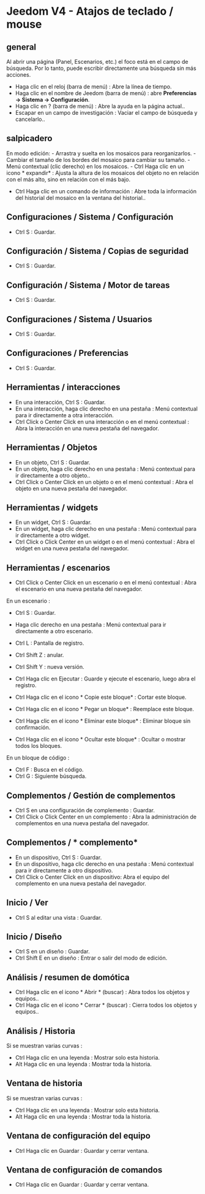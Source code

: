# Jeedom V4 - Atajos de teclado / mouse

## general

Al abrir una página (Panel, Escenarios, etc.) el foco está en el campo de búsqueda. Por lo tanto, puede escribir directamente una búsqueda sin más acciones.

- Haga clic en el reloj (barra de menú) : Abre la línea de tiempo.
- Haga clic en el nombre de Jeedom (barra de menú)  : abre **Preferencias → Sistema → Configuración**.
- Haga clic en ?  (barra de menú)  : Abre la ayuda en la página actual..
- Escapar en un campo de investigación : Vaciar el campo de búsqueda y cancelarlo..

## salpicadero
En modo edición:
	- Arrastra y suelta en los mosaicos para reorganizarlos.
	- Cambiar el tamaño de los bordes del mosaico para cambiar su tamaño.
	- Menú contextual (clic derecho) en los mosaicos.
	- Ctrl Haga clic en un icono * expandir* : Ajusta la altura de los mosaicos del objeto no en relación con el más alto, sino en relación con el más bajo.

- Ctrl Haga clic en un comando de información : Abre toda la información del historial del mosaico en la ventana del historial..

## Configuraciones / Sistema / Configuración
- Ctrl S : Guardar.

## Configuración / Sistema / Copias de seguridad
- Ctrl S : Guardar.

## Configuración / Sistema / Motor de tareas
- Ctrl S : Guardar.

## Configuraciones / Sistema / Usuarios
- Ctrl S : Guardar.

## Configuraciones / Preferencias
- Ctrl S : Guardar.

## Herramientas / interacciones
- En una interacción, Ctrl S : Guardar.
- En una interacción, haga clic derecho en una pestaña : Menú contextual para ir directamente a otra interacción.
- Ctrl Click o Center Click en una interacción o en el menú contextual : Abra la interacción en una nueva pestaña del navegador.

## Herramientas / Objetos
- En un objeto, Ctrl S : Guardar.
- En un objeto, haga clic derecho en una pestaña : Menú contextual para ir directamente a otro objeto..
- Ctrl Click o Center Click en un objeto o en el menú contextual : Abra el objeto en una nueva pestaña del navegador.

## Herramientas / widgets
- En un widget, Ctrl S : Guardar.
- En un widget, haga clic derecho en una pestaña : Menú contextual para ir directamente a otro widget.
- Ctrl Click o Click Center en un widget o en el menú contextual : Abra el widget en una nueva pestaña del navegador.

## Herramientas / escenarios
- Ctrl Click o Center Click en un escenario o en el menú contextual : Abra el escenario en una nueva pestaña del navegador.

En un escenario :
- Ctrl S : Guardar.
- Haga clic derecho en una pestaña : Menú contextual para ir directamente a otro escenario.
- Ctrl L : Pantalla de registro.
- Ctrl Shift Z : anular.
- Ctrl Shift Y : nueva versión.

- Ctrl Haga clic en Ejecutar : Guarde y ejecute el escenario, luego abra el registro.
- Ctrl Haga clic en el icono * Copie este bloque* : Cortar este bloque.
- Ctrl Haga clic en el icono * Pegar un bloque* : Reemplace este bloque.
- Ctrl Haga clic en el icono * Eliminar este bloque* : Eliminar bloque sin confirmación.
- Ctrl Haga clic en el icono * Ocultar este bloque* : Ocultar o mostrar todos los bloques.

En un bloque de código :
- Ctrl F : Busca en el código.
- Ctrl G : Siguiente búsqueda.

## Complementos / Gestión de complementos
- Ctrl S en una configuración de complemento : Guardar.
- Ctrl Click o Click Center en un complemento : Abra la administración de complementos en una nueva pestaña del navegador.

## Complementos / * complemento*
- En un dispositivo, Ctrl S  : Guardar.
- En un dispositivo, haga clic derecho en una pestaña : Menú contextual para ir directamente a otro dispositivo.
- Ctrl Click o Center Click en un dispositivo: Abra el equipo del complemento en una nueva pestaña del navegador.

## Inicio / Ver
- Ctrl S al editar una vista : Guardar.

## Inicio / Diseño
- Ctrl S en un diseño : Guardar.
- Ctrl Shift E en un diseño : Entrar o salir del modo de edición.

## Análisis / resumen de domótica
- Ctrl Haga clic en el icono * Abrir * (buscar) : Abra todos los objetos y equipos..
- Ctrl Haga clic en el icono * Cerrar * (buscar) : Cierra todos los objetos y equipos..

## Análisis / Historia
Si se muestran varias curvas :
- Ctrl Haga clic en una leyenda : Mostrar solo esta historia.
- Alt Haga clic en una leyenda : Mostrar toda la historia.

## Ventana de historia
Si se muestran varias curvas :
- Ctrl Haga clic en una leyenda : Mostrar solo esta historia.
- Alt Haga clic en una leyenda : Mostrar toda la historia.

## Ventana de configuración del equipo
- Ctrl Haga clic en Guardar : Guardar y cerrar ventana.

## Ventana de configuración de comandos
- Ctrl Haga clic en Guardar : Guardar y cerrar ventana.
